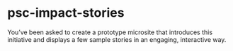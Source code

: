 # psc-impact-stories
You’ve been asked to create a prototype microsite that introduces this initiative and displays a few sample stories in an engaging, interactive way.
